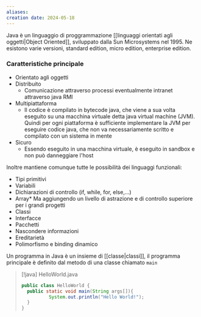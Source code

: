 ```yaml
---
aliases: 
creation date: 2024-05-18
---
```


Java è un linguaggio di proggrammazione [[linguaggi orientati agli oggetti|Object Oriented]],  sviluppato dalla Sun Microsystems nel 1995. Ne esistono varie versioni, standard edition, micro edition, enterprise edition. 


### Caratteristiche principale
- Orientato agli oggetti
- Distribuito 
	- Comunicazione attraverso processi eventualmente intranet attraverso java RMI
- Multipiattaforma
	- Il codice è compilato in bytecode java, che viene a sua volta eseguito su una macchina virtuale detta java virtual machine (JVM). Quindi per ogni piattaforma è sufficiente implementare la JVM per eseguire codice java, che non va necessariamente scritto e compilato con un sistema in mente
- Sicuro
	- Essendo eseguito in una macchina virtuale, è eseguito in sandbox e non può danneggiare l'host

Inoltre mantiene comunque tutte le possibilità dei linguaggi funzionali:
- Tipi primitivi
- Variabili
- Dichiarazioni di controllo (if, while, for, else,...)
- Array*
Ma aggiungendo un livello di astrazione e di controllo superiore per i grandi progetti
- Classi
- Interfacce
- Pacchetti
- Nascondere informazioni
- Ereditarietà
- Polimorfismo e binding dinamico


Un programma in Java è un insieme di [[classe|classi]], il programma principale è definito dal metodo di una classe chiamato `main`

>[!java] HelloWorld.java
>```java
>public class HelloWorld {
>	public static void main(String args[]){
>			System.out.println("Hello World!");
>	}
>}
>```